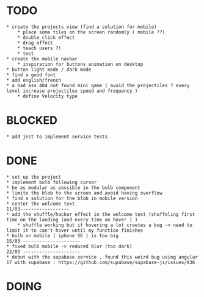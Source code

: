 # TODO
    * create the projects view (find a solution for mobile) 
        * place some tiles on the screen randomly ( mobile ??)
        * double click effect
        * drag effect 
        * teach users ?!
        * test
    * create the mobile navbar
        * inspiration for buttons animation on desktop  
    * button light mode / dark mode
    * find a good font
    * add english/french 
    * a bad ass 404 not found mini game ( avoid the projectiles ? every level increase projectiles speed and frequency )
        * define Velocity type 
# BLOCKED
    * add jest to implement service tests  
# DONE
    * set up the project
    * implement bulb following cursor
    * be as modular as possible in the bulb component  
    * limite the blob to the screen and avoid having overflow
    * find a solution for the blob in mobile version
    * center the welcome text
    11/03------------------
    * add the shuffle/hacker effect in the welcome text (shuffeling first time on the landing (and every time on hover ) )
        * shuffle working but if hovering a lot craetes a bug -> need to limit it to can't hover until my function finishes 
    * bulb on mobile ( iphone SE ) is too big 
    15/03 ---------------------
    * fixed bulb mobile -> reduced blur (too dark) 
    22/03 ---------------------
    * debut with the supabase service , found this weird bug using angular 17 with supabase : https://github.com/supabase/supabase-js/issues/936
    

# DOING
    